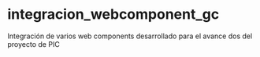 # integracion_webcomponent_gc
Integración de varios web components desarrollado para el avance dos del proyecto de PIC

